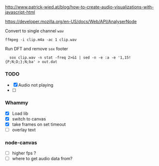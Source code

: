 http://www.patrick-wied.at/blog/how-to-create-audio-visualizations-with-javascript-html

https://developer.mozilla.org/en-US/docs/Web/API/AnalyserNode

Convert to single channel `wav`

    ffmpeg -i clip.m4a -ac 1 clip.wav

Run DFT and remove `sox` footer

      sox clip.wav -n stat -freq 2>&1 | sed -n -e :a -e '1,15!{P;N;D;};N;ba' > out.dat

### TODO

- [x] Audio not playing
- [ ] 


### Whammy
- [x] Load lib
- [x] switch to canvas
- [x] take frames on set timeout
- [ ] overlay text

### node-canvas
- [ ] higher fps ?
- [ ] where to get audio data from?
